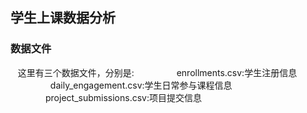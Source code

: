 ## 学生上课数据分析
### 数据文件
    这里有三个数据文件，分别是:  
　　　　enrollments.csv:学生注册信息</br>  
　　　　daily_engagement.csv:学生日常参与课程信息  
　　　　project_submissions.csv:项目提交信息
